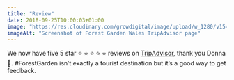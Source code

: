 ```yaml
---
title: "Review"
date: 2018-09-25T10:00:03+01:00
image: "https://res.cloudinary.com/growdigital/image/upload/w_1280/v1544353669/tripadvisor-44854086802.png"
imageAlt: "Screenshot of Forest Garden Wales TripAdvisor page"
---
```


We now have five 5 star ⭐ ⭐ ⭐ ⭐ ⭐ reviews on [TripAdvisor](https://www.tripadvisor.co.uk/Attraction_Review-g580438-d13991813-Reviews-Forest_Garden_Wales-Newcastle_Emlyn_Carmarthenshire_Wales.html#REVIEWS), thank you Donna 🙂. #ForestGarden isn’t exactly a tourist destination but it’s a good way to get feedback.
